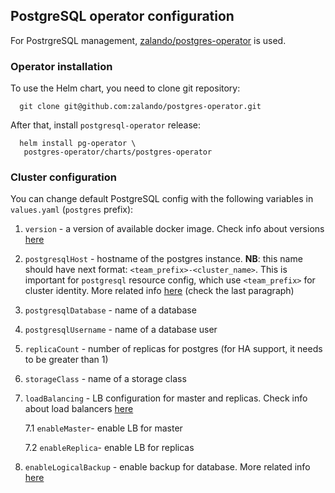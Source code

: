 ## PostgreSQL operator configuration
For PostrgreSQL management, [zalando/postgres-operator](https://github.com/zalando/postgres-operator) is used.
### Operator installation
To use the Helm chart, you need to clone git repository:
```
  git clone git@github.com:zalando/postgres-operator.git
```
After that, install `postgresql-operator` release: 
```
  helm install pg-operator \
   postgres-operator/charts/postgres-operator
```

### Cluster configuration
You can change default PostgreSQL config with the following variables in `values.yaml` (`postgres` prefix):
1. `version` - a version of available docker image. Check info about versions [here](https://postgres-operator.readthedocs.io/en/latest/administrator/#minor-and-major-version-upgrade)
2. `postgresqlHost` - hostname of the postgres instance. **NB**: this name should have next format: `<team_prefix>-<cluster_name>`. This is important for `postgresql` resource config, which use `<team_prefix>` for cluster identity. More related info [here](https://postgres-operator.readthedocs.io/en/latest/user/#create-a-manifest-for-a-new-postgresql-cluster) (check the last paragraph)
3. `postgresqlDatabase` - name of a database
4. `postgresqlUsername` - name of a database user
5. `replicaCount` - number of replicas for postgres (for HA support, it needs to be greater than 1)
6. `storageClass` - name of a storage class 
7. `loadBalancing` - LB configuration for master and replicas. Check info about load balancers [here](https://postgres-operator.readthedocs.io/en/refactoring-sidecars/administrator/#load-balancers)

    7.1 `enableMaster`- enable LB for master
    
    7.2 `enableReplica`- enable LB for replicas

8. `enableLogicalBackup` - enable backup for database. More related info [here](https://postgres-operator.readthedocs.io/en/latest/administrator/#logical-backups)
